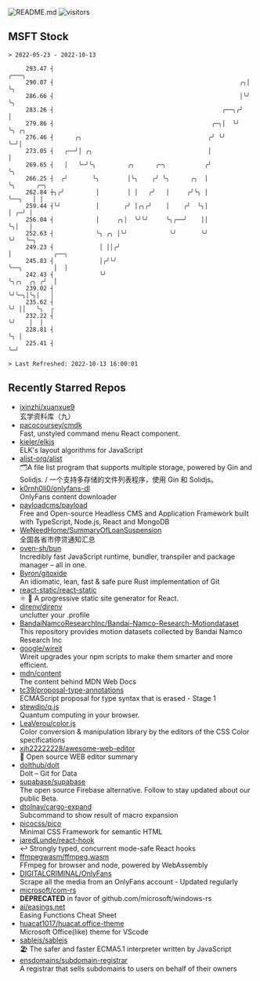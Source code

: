![README.md](https://github.com/Gerhut/Gerhut/workflows/README.md/badge.svg)
![visitors](https://visitors.vercel.app/Gerhut/Gerhut?token=8cf69d1f6813d272ef062726b6070c9be4ff72038cfe5a7ded7384a8da65d866)

## MSFT Stock

```
> 2022-05-23 - 2022-10-13

     293.47 ┤                                                       ╭───╮                                        
     290.07 ┤                                                     ╭╮│   ╰╮                                       
     286.66 ┤                                                     │╰╯    ╰╮                                      
     283.26 ┤                                                ╭──╮╭╯       │                                      
     279.86 ┤                                             ╭─╮│  ╰╯        ╰╮ ╭╮                                  
     276.46 ┤      ╭╮                                    ╭╯ ╰╯             ╰─╯│                                  
     273.05 ┤   ╭──╯│ ╭╮                                 │                    │                                  
     269.65 ┤   │   ╰─╯╰╮         ╭╮      ╭─╮           ╭╯                    ╰╮                                 
     266.25 ┤  ╭╯       ╰╮        │╰╮    ╭╯ ╰╮      ╭╮  │                      ╰╮      ╭─╮                       
     262.84 ┼╮╭╯         │        │ │   ╭╯   │     ╭╯╰╮ │                       ╰──╮   │ │                       
     259.44 ┤╰╯          │       ╭╯ │╭╮╭╯    │    ╭╯  ╰╮│                          │ ╭─╯ │                       
     256.04 ┤            │     ╭╮│  ╰╯╰╯     ╰╮╭──╯    ││                          ╰╮│   │                       
     252.63 ┤            ╰╮ ╭╮ │╰╯            ╰╯       ╰╯                           ╰╯   ╰─╮                     
     249.23 ┤             │ ││╭╯                                                           │            ╭──╮     
     245.83 ┤             │╭╯╰╯                                                            ╰──╮         │  │     
     242.43 ┤             ╰╯                                                                  ╰╮╭╮  ╭╮ ╭╯  │     
     239.02 ┤                                                                                  ╰╯╰─╮│╰╮│   │     
     235.62 ┤                                                                                      ╰╯ ││   ╰╮  ╭ 
     232.22 ┤                                                                                         ╰╯    │  │ 
     228.81 ┤                                                                                               ╰╮ │ 
     225.41 ┤                                                                                                ╰─╯ 

> Last Refreshed: 2022-10-13 16:00:01
```

## Recently Starred Repos

- [ixinzhi/xuanxue9](https://github.com/ixinzhi/xuanxue9)  
  玄学资料库（九）
- [pacocoursey/cmdk](https://github.com/pacocoursey/cmdk)  
  Fast, unstyled command menu React component.
- [kieler/elkjs](https://github.com/kieler/elkjs)  
  ELK's layout algorithms for JavaScript
- [alist-org/alist](https://github.com/alist-org/alist)  
  🗂️A file list program that supports multiple storage, powered by Gin and Solidjs. / 一个支持多存储的文件列表程序，使用 Gin 和 Solidjs。
- [k0rnh0li0/onlyfans-dl](https://github.com/k0rnh0li0/onlyfans-dl)  
  OnlyFans content downloader
- [payloadcms/payload](https://github.com/payloadcms/payload)  
  Free and Open-source Headless CMS and Application Framework built with TypeScript, Node.js, React and MongoDB
- [WeNeedHome/SummaryOfLoanSuspension](https://github.com/WeNeedHome/SummaryOfLoanSuspension)  
  全国各省市停贷通知汇总
- [oven-sh/bun](https://github.com/oven-sh/bun)  
  Incredibly fast JavaScript runtime, bundler, transpiler and package manager – all in one.
- [Byron/gitoxide](https://github.com/Byron/gitoxide)  
  An idiomatic, lean, fast & safe pure Rust implementation of Git
- [react-static/react-static](https://github.com/react-static/react-static)  
  ⚛️ 🚀 A progressive static site generator for React.
- [direnv/direnv](https://github.com/direnv/direnv)  
  unclutter your .profile
- [BandaiNamcoResearchInc/Bandai-Namco-Research-Motiondataset](https://github.com/BandaiNamcoResearchInc/Bandai-Namco-Research-Motiondataset)  
  This repository provides motion datasets collected by Bandai Namco Research Inc
- [google/wireit](https://github.com/google/wireit)  
  Wireit upgrades your npm scripts to make them smarter and more efficient.
- [mdn/content](https://github.com/mdn/content)  
  The content behind MDN Web Docs
- [tc39/proposal-type-annotations](https://github.com/tc39/proposal-type-annotations)  
  ECMAScript proposal for type syntax that is erased - Stage 1
- [stewdio/q.js](https://github.com/stewdio/q.js)  
  Quantum computing in your browser.
- [LeaVerou/color.js](https://github.com/LeaVerou/color.js)  
  Color conversion & manipulation library by the editors of the CSS Color specifications
- [xjh22222228/awesome-web-editor](https://github.com/xjh22222228/awesome-web-editor)  
  🔨  Open source WEB editor summary
- [dolthub/dolt](https://github.com/dolthub/dolt)  
  Dolt – Git for Data
- [supabase/supabase](https://github.com/supabase/supabase)  
  The open source Firebase alternative. Follow to stay updated about our public Beta.
- [dtolnay/cargo-expand](https://github.com/dtolnay/cargo-expand)  
  Subcommand to show result of macro expansion
- [picocss/pico](https://github.com/picocss/pico)  
  Minimal CSS Framework for semantic HTML
- [jaredLunde/react-hook](https://github.com/jaredLunde/react-hook)  
  ↩ Strongly typed, concurrent mode-safe React hooks
- [ffmpegwasm/ffmpeg.wasm](https://github.com/ffmpegwasm/ffmpeg.wasm)  
  FFmpeg for browser and node, powered by WebAssembly
- [DIGITALCRIMINAL/OnlyFans](https://github.com/DIGITALCRIMINAL/OnlyFans)  
  Scrape all the media from an OnlyFans account - Updated regularly
- [microsoft/com-rs](https://github.com/microsoft/com-rs)  
  **DEPRECATED** in favor of github.com/microsoft/windows-rs
- [ai/easings.net](https://github.com/ai/easings.net)  
  Easing Functions Cheat Sheet
- [huacat1017/huacat.office-theme](https://github.com/huacat1017/huacat.office-theme)  
  Microsoft Office(like) theme for VScode
- [sablejs/sablejs](https://github.com/sablejs/sablejs)  
  🏖️ The safer and faster ECMA5.1 interpreter written by JavaScript
- [ensdomains/subdomain-registrar](https://github.com/ensdomains/subdomain-registrar)  
  A registrar that sells subdomains to users on behalf of their owners
